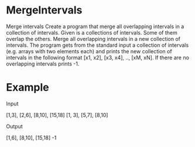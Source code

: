 # MergeIntervals

Merge intervals
Create a program that merge all overlapping intervals in a collection of intervals.
Given is a collections of intervals. Some of them overlap the others. Merge all overlapping intervals in a new collection of intervals.
The program gets from the standard input a collection of intervals (e.g. arrays with two elements each) and prints 
the new collection of intervals in the following format [x1, x2], [x3, x4], .., [xM, xN]. If there are no overlapping intervals prints -1.

# Example
Input

[1,3], [2,6], [8,10], [15,18]
[1, 3], [5,7], [8,10]	

Output
	
[1,6], [8,10], [15,18]
	 -1
